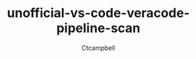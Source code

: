 ---
layout: post
repolink: "https://github.com/ctcampbell/unofficial-vs-code-veracode-pipeline-scan"
title: "unofficial-vs-code-veracode-pipeline-scan"
description: "Scan an app with Veracode Pipeline Scan, and load results from a Veracode Pipeline Scan. [Link to the plugin in VSCode marketplace](https://marketplace.visualstudio.com/items?itemName=ctcampbell-com.unofficial-vs-code-veracode)  "
author: "Ctcampbell"
author-link: "https://github.com/ctcampbell/"
content-type: "ides"
repo: "github"
repo_title: "unofficial-vs-code-veracode-pipeline-scan"
---